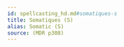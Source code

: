 ```yaml
---
id: spellcasting_hd.md#somatiques-s
title: Somatiques (S)
alias: Somatic (S)
source: (MDR p308)
---
```


